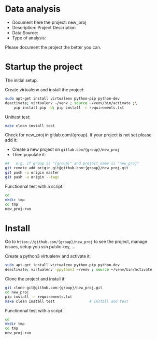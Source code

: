 # Data analysis
- Document here the project: new_proj
- Description: Project Description
- Data Source:
- Type of analysis:

Please document the project the better you can.

# Startup the project

The initial setup.

Create virtualenv and install the project:
```bash
sudo apt-get install virtualenv python-pip python-dev
deactivate; virtualenv ~/venv ; source ~/venv/bin/activate ;\
    pip install pip -U; pip install -r requirements.txt
```

Unittest test:
```bash
make clean install test
```

Check for new_proj in gitlab.com/{group}.
If your project is not set please add it:

- Create a new project on `gitlab.com/{group}/new_proj`
- Then populate it:

```bash
##   e.g. if group is "{group}" and project_name is "new_proj"
git remote add origin git@github.com:{group}/new_proj.git
git push -u origin master
git push -u origin --tags
```

Functionnal test with a script:

```bash
cd
mkdir tmp
cd tmp
new_proj-run
```

# Install

Go to `https://github.com/{group}/new_proj` to see the project, manage issues,
setup you ssh public key, ...

Create a python3 virtualenv and activate it:

```bash
sudo apt-get install virtualenv python-pip python-dev
deactivate; virtualenv -ppython3 ~/venv ; source ~/venv/bin/activate
```

Clone the project and install it:

```bash
git clone git@github.com:{group}/new_proj.git
cd new_proj
pip install -r requirements.txt
make clean install test                # install and test
```
Functionnal test with a script:

```bash
cd
mkdir tmp
cd tmp
new_proj-run
```
